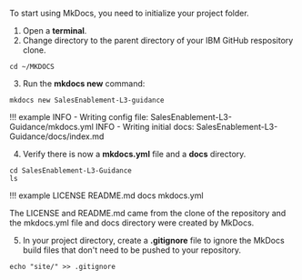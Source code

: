 To  start using MkDocs, you need to initialize your project folder.

1. Open a **terminal**.
2. Change directory to the parent directory of your IBM GitHub respository clone.

```
cd ~/MKDOCS
```

3. Run the **mkdocs new** command:

```
mkdocs new SalesEnablement-L3-guidance
```

!!! example
    INFO     -  Writing config file: SalesEnablement-L3-Guidance/mkdocs.yml
    INFO     -  Writing initial docs: SalesEnablement-L3-Guidance/docs/index.md

4. Verify there is now a **mkdocs.yml** file and a **docs** directory.

```
cd SalesEnablement-L3-Guidance
ls
```

!!! example
    LICENSE       README.md      docs    mkdocs.yml

The LICENSE and README.md came from the clone of the repository and the mkdocs.yml file and docs directory were created by MkDocs.

5. In your project directory, create a **.gitignore** file to ignore the MkDocs build files that don't need to be pushed to your repository.

```
echo "site/" >> .gitignore
```
